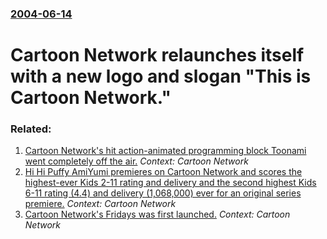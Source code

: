 ### [2004-06-14](/news/2004/06/14/index.md)

#  Cartoon Network relaunches itself with a new logo and slogan "This is Cartoon Network."




### Related:

1. [ Cartoon Network's hit action-animated programming block Toonami went completely off the air.](/news/2008/09/20/cartoon-network-s-hit-action-animated-programming-block-toonami-went-completely-off-the-air.md) _Context: Cartoon Network_
2. [ Hi Hi Puffy AmiYumi premieres on Cartoon Network and scores the highest-ever Kids 2-11 rating and delivery and the second highest Kids 6-11 rating (4.4) and delivery (1,068,000) ever for an original series premiere.](/news/2004/11/19/hi-hi-puffy-amiyumi-premieres-on-cartoon-network-and-scores-the-highest-ever-kids-2-11-rating-and-delivery-and-the-second-highest-kids-6-11.md) _Context: Cartoon Network_
3. [ Cartoon Network's Fridays was first launched.](/news/1999/04/30/cartoon-network-s-fridays-was-first-launched.md) _Context: Cartoon Network_
